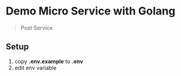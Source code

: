 # Demo Micro Service with Golang

> Post Service

## Setup

1. copy **.env.example** to **.env**
2. edit env variable